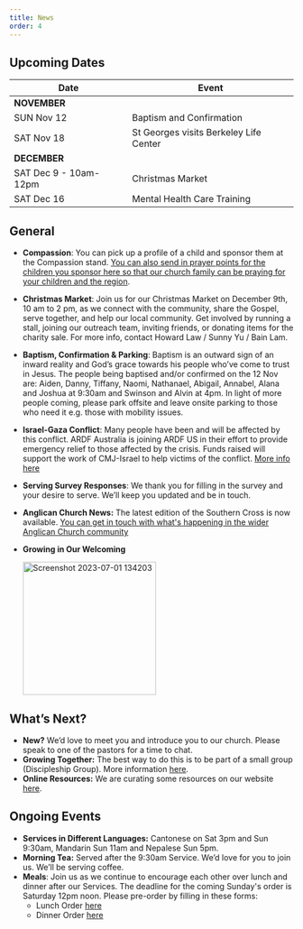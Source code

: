 ```yaml
---
title: News
order: 4
---
```


## Upcoming Dates

| Date | Event |
| ----- | ----- |
| **NOVEMBER** | |
| SUN Nov 12 | Baptism and Confirmation |
| SAT Nov 18 | St Georges visits Berkeley Life Center |
| **DECEMBER** | |
| SAT Dec 9 - 10am-12pm | Christmas Market |
| SAT Dec 16 | Mental Health Care Training |

## General

- **Compassion**: ​​You can pick up a profile of a child and sponsor them at the Compassion stand. [You can also send in prayer points for the children you sponsor here so that our church family can be praying for your children and the region](https://forms.gle/t6nXQemD5EgYNdQP7).
- **Christmas Market**:  Join us for our Christmas Market on December 9th, 10 am to 2 pm, as we connect with the community, share the Gospel, serve together, and help our local community. Get involved by running a stall, joining our outreach team, inviting friends, or donating items for the charity sale. For more info, contact Howard Law / Sunny Yu / Bain Lam.

- **Baptism, Confirmation & Parking**: Baptism is an outward sign of an inward reality and God’s grace towards his people who’ve come to trust in Jesus. The people being baptised and/or confirmed on the 12 Nov are: Aiden, Danny, Tiffany, Naomi, Nathanael, Abigail, Annabel, Alana and Joshua at 9:30am and Swinson and Alvin at 4pm. In light of more people coming, please park offsite and leave onsite parking to those who need it e.g. those with mobility issues.
- **Israel-Gaza Conflict**: Many people have been and will be affected by this conflict. ARDF Australia is joining ARDF US in their effort to provide emergency relief to those affected by the crisis. Funds raised will support the work of CMJ-Israel to help victims of the conflict. [More info here](https://ardfa.org.au/global-disaster-fund/posts/israel-gaza-crisis-appeal)
- **Serving Survey Responses**: We thank you for filling in the survey and your desire to serve. We’ll keep you updated and be in touch. 
- **Anglican Church News:** The latest edition of the Southern Cross is now available. [You can get in touch with what's happening in the wider Anglican Church community](https://sydneyanglicans.net/about/southerncross)
- **Growing in Our Welcoming**


  <img width="236" alt="Screenshot 2023-07-01 134203" src="https://github.com/stgeorgeshurstville/bulletin/assets/119166299/b540ac1c-0ba4-481e-90a5-5464939f7e4c">


## What’s Next?
- **New?** We’d love to meet you and introduce you to our church. Please speak to one of the pastors for a time to chat. 
- **Growing Together:** The best way to do this is to be part of a small group (Discipleship Group). More information [here](https://stgeorgeshurstville.org.au/discipleship-groups).
- **Online Resources:** We are curating some resources on our website [here](https://stgeorgeshurstville.org.au/lets-talk-about-christianity).  

## Ongoing Events
- **Services in Different Languages:** Cantonese on Sat 3pm and Sun 9:30am, Mandarin Sun 11am and Nepalese Sun 5pm. 
- **Morning Tea:**  Served after the 9:30am Service. We’d love for you to join us. We’ll be serving coffee.
- **Meals**: Join us as we continue to encourage each other over lunch and dinner after our Services. The deadline for the coming Sunday's order is Saturday 12pm noon. Please pre-order by filling in these forms:
   - Lunch Order [here](https://tinyurl.com/sunlunches)
   - Dinner Order [here](https://tinyurl.com/sundinners)


